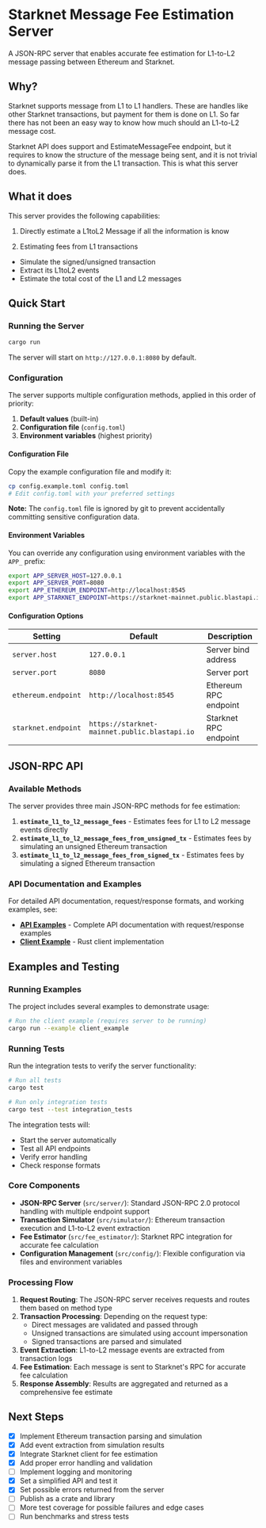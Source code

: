 # Starknet Message Fee Estimation Server

A JSON-RPC server that enables accurate fee estimation for L1-to-L2 message passing between Ethereum and Starknet.

## Why?

Starknet supports message from L1 to L1 handlers. These are handles like other Starknet transactions, but payment for them is done on L1. So far there has not been an easy way to know how much should an L1-to-L2 message cost.

Starknet API does support and EstimateMessageFee endpoint, but it requires to know the structure of the message being sent, and it is not trivial to dynamically parse it from the L1 transaction. This is what this server does.

## What it does

This server provides the following capabilities:

1. Directly estimate a L1toL2 Message if all the information is know

2. Estimating fees from L1 transactions

- Simulate the signed/unsigned transaction
- Extract its L1toL2 events
- Estimate the total cost of the L1 and L2 messages

## Quick Start

### Running the Server

```bash
cargo run
```

The server will start on `http://127.0.0.1:8080` by default.

### Configuration

The server supports multiple configuration methods, applied in this order of priority:

1. **Default values** (built-in)
2. **Configuration file** (`config.toml`)
3. **Environment variables** (highest priority)

#### Configuration File

Copy the example configuration file and modify it:

```bash
cp config.example.toml config.toml
# Edit config.toml with your preferred settings
```

**Note:** The `config.toml` file is ignored by git to prevent accidentally committing sensitive configuration data.

#### Environment Variables

You can override any configuration using environment variables with the `APP_` prefix:

```bash
export APP_SERVER_HOST=127.0.0.1
export APP_SERVER_PORT=8080
export APP_ETHEREUM_ENDPOINT=http://localhost:8545
export APP_STARKNET_ENDPOINT=https://starknet-mainnet.public.blastapi.io
```

#### Configuration Options

| Setting             | Default                                       | Description           |
| ------------------- | --------------------------------------------- | --------------------- |
| `server.host`       | `127.0.0.1`                                   | Server bind address   |
| `server.port`       | `8080`                                        | Server port           |
| `ethereum.endpoint` | `http://localhost:8545`                       | Ethereum RPC endpoint |
| `starknet.endpoint` | `https://starknet-mainnet.public.blastapi.io` | Starknet RPC endpoint |

## JSON-RPC API

### Available Methods

The server provides three main JSON-RPC methods for fee estimation:

1. **`estimate_l1_to_l2_message_fees`** - Estimates fees for L1 to L2 message events directly
2. **`estimate_l1_to_l2_message_fees_from_unsigned_tx`** - Estimates fees by simulating an unsigned Ethereum transaction
3. **`estimate_l1_to_l2_message_fees_from_signed_tx`** - Estimates fees by simulating a signed Ethereum transaction

### API Documentation and Examples

For detailed API documentation, request/response formats, and working examples, see:

- **[API Examples](examples/estimate_fees_example.md)** - Complete API documentation with request/response examples
- **[Client Example](examples/client_example.rs)** - Rust client implementation

## Examples and Testing

### Running Examples

The project includes several examples to demonstrate usage:

```bash
# Run the client example (requires server to be running)
cargo run --example client_example
```

### Running Tests

Run the integration tests to verify the server functionality:

```bash
# Run all tests
cargo test

# Run only integration tests
cargo test --test integration_tests
```

The integration tests will:

- Start the server automatically
- Test all API endpoints
- Verify error handling
- Check response formats

### Core Components

- **JSON-RPC Server** (`src/server/`): Standard JSON-RPC 2.0 protocol handling with multiple endpoint support
- **Transaction Simulator** (`src/simulator/`): Ethereum transaction execution and L1-to-L2 event extraction
- **Fee Estimator** (`src/fee_estimator/`): Starknet RPC integration for accurate fee calculation
- **Configuration Management** (`src/config/`): Flexible configuration via files and environment variables

### Processing Flow

1. **Request Routing**: The JSON-RPC server receives requests and routes them based on method type
2. **Transaction Processing**: Depending on the request type:
   - Direct messages are validated and passed through
   - Unsigned transactions are simulated using account impersonation
   - Signed transactions are parsed and simulated
3. **Event Extraction**: L1-to-L2 message events are extracted from transaction logs
4. **Fee Estimation**: Each message is sent to Starknet's RPC for accurate fee calculation
5. **Response Assembly**: Results are aggregated and returned as a comprehensive fee estimate

## Next Steps

- [x] Implement Ethereum transaction parsing and simulation
- [x] Add event extraction from simulation results
- [x] Integrate Starknet client for fee estimation
- [x] Add proper error handling and validation
- [ ] Implement logging and monitoring
- [x] Set a simplified API and test it
- [x] Set possible errors returned from the server
- [ ] Publish as a crate and library
- [ ] More test coverage for possible failures and edge cases
- [ ] Run benchmarks and stress tests
